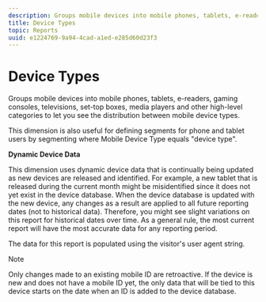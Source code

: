 ```yaml
---
description: Groups mobile devices into mobile phones, tablets, e-readers, gaming consoles, televisions, set-top boxes, media players and other high-level categories to let you see the distribution between mobile device types.
title: Device Types
topic: Reports
uuid: e1224769-9a94-4cad-a1ed-e285d60d23f3
---
```


# Device Types

Groups mobile devices into mobile phones, tablets, e-readers, gaming consoles, televisions, set-top boxes, media players and other high-level categories to let you see the distribution between mobile device types.

This dimension is also useful for defining segments for phone and tablet users by segmenting where Mobile Device Type equals "device type".

**Dynamic Device Data**

This dimension uses dynamic device data that is continually being updated as new devices are released and identified. For example, a new tablet that is released during the current month might be misidentified since it does not yet exist in the device database. When the device database is updated with the new device, any changes as a result are applied to all future reporting dates (not to historical data). Therefore, you might see slight variations on this report for historical dates over time. As a general rule, the most current report will have the most accurate data for any reporting period.

The data for this report is populated using the visitor's user agent string.

>[!Note]
>Only changes made to an existing mobile ID are retroactive. If the device is new and does not have a mobile ID yet, the only data that will be tied to this device starts on the date when an ID is added to the device database.
